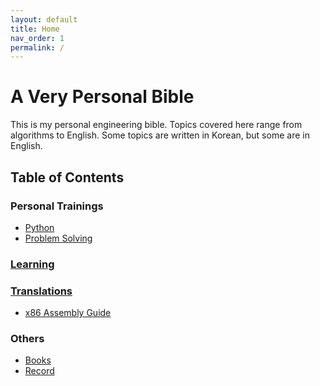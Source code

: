 ```yaml
---
layout: default
title: Home
nav_order: 1
permalink: /
---
```


# A Very Personal Bible

 This is my personal engineering bible. Topics covered here range from
 algorithms to English. Some topics are written in Korean, but some
 are in English.

## Table of Contents

### Personal Trainings
 - [Python](python/)
 - [Problem Solving](ps/)

### [Learning](learning/)

### [Translations](translations)
 - [x86 Assembly Guide](translations/x86-assembly-guide/)

### Others
 - [Books](books/)
 - [Record](daily/)
